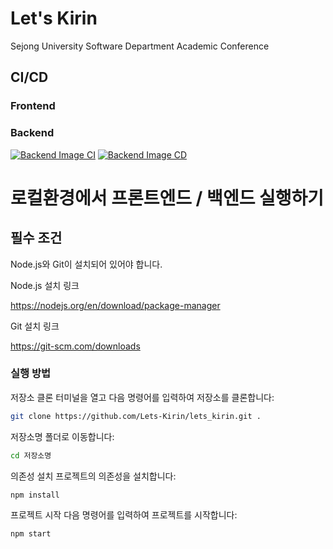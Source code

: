 # Let's Kirin
Sejong University Software Department Academic Conference

## CI/CD

### Frontend

### Backend
[![Backend Image CI](https://github.com/Lets-Kirin/lets_kirin/actions/workflows/backend_ci.yml/badge.svg)](https://github.com/Lets-Kirin/lets_kirin/actions/workflows/backend_ci.yml)
[![Backend Image CD](https://github.com/Lets-Kirin/lets_kirin/actions/workflows/backend_cd.yml/badge.svg)](https://github.com/Lets-Kirin/lets_kirin/actions/workflows/backend_cd.yml)

# 로컬환경에서 프론트엔드 / 백엔드 실행하기

## 필수 조건

Node.js와 Git이 설치되어 있어야 합니다.

Node.js 설치 링크

https://nodejs.org/en/download/package-manager

Git 설치 링크

https://git-scm.com/downloads

### 실행 방법

저장소 클론 터미널을 열고 다음 명령어를 입력하여 저장소를 클론합니다:

```zsh
git clone https://github.com/Lets-Kirin/lets_kirin.git .
```

저장소명 폴더로 이동합니다:

```zsh
cd 저장소명
```

의존성 설치 프로젝트의 의존성을 설치합니다:

```zsh
npm install
```

프로젝트 시작 다음 명령어를 입력하여 프로젝트를 시작합니다:

```zsh
npm start
```
